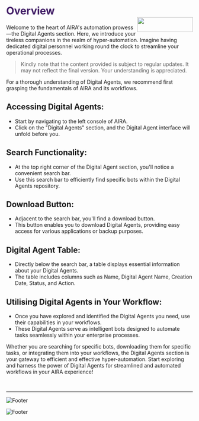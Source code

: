 <h1><span style="color: #411d66;">Overview                                                    <img align="right" width="150" height="40" src="https://github.com/airacommunity/AIRA-Installation/assets/153823636/2aee8e84-f308-4494-a715-afd9421b606e"></span></h1>


Welcome to the heart of AIRA's automation prowess—the Digital Agents section. Here, we introduce your tireless companions in the realm of hyper-automation. Imagine having dedicated digital personnel working round the clock to streamline your operational processes.
<blockquote class="is-warning">Kindly note that the content provided is subject to regular updates. It may not reflect the final version. Your understanding is appreciated.</blockquote>
For a thorough understanding of Digital Agents, we recommend first grasping the fundamentals of AIRA and its workflows.
<h2 id="accessing-digital-agents" class="toc-header">Accessing Digital Agents:</h2>
<ul>
 	<li>Start by navigating to the left console of AIRA.</li>
 	<li>Click on the "Digital Agents" section, and the Digital Agent interface will unfold before you.</li>
</ul>
<h2 id="search-functionality" class="toc-header">Search Functionality:</h2>
<ul>
 	<li>At the top right corner of the Digital Agent section, you'll notice a convenient search bar.</li>
 	<li>Use this search bar to efficiently find specific bots within the Digital Agents repository.</li>
</ul>
<h2 id="download-button" class="toc-header">Download Button:</h2>
<ul>
 	<li>Adjacent to the search bar, you'll find a download button.</li>
 	<li>This button enables you to download Digital Agents, providing easy access for various applications or backup purposes.</li>
</ul>
<h2 id="digital-agent-table" class="toc-header">Digital Agent Table:</h2>
<ul>
 	<li>Directly below the search bar, a table displays essential information about your Digital Agents.</li>
 	<li>The table includes columns such as Name, Digital Agent Name, Creation Date, Status, and Action.</li>
</ul>
<h2 id="utilising-digital-agents-in-your-workflow" class="toc-header">Utilising Digital Agents in Your Workflow:</h2>
<ul>
 	<li>Once you have explored and identified the Digital Agents you need, use their capabilities in your workflows.</li>
 	<li>These Digital Agents serve as intelligent bots designed to automate tasks seamlessly within your enterprise processes.</li>
</ul>
Whether you are searching for specific bots, downloading them for specific tasks, or integrating them into your workflows, the Digital Agents section is your gateway to efficient and effective hyper-automation. Start exploring and harness the power of Digital Agents for streamlined and automated workflows in your AIRA experience!

&nbsp;

----
![Footer](https://github.com/airacommunity/AIRA-Installation/assets/153823636/f78c5168-fae6-4a12-a01d-8e98fe7d7ae2)


![Footer](https://github.com/airacommunity/AIRA-Installation/assets/153823636/f78c5168-fae6-4a12-a01d-8e98fe7d7ae2)

